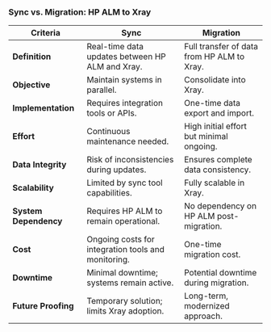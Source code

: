 
### Sync vs. Migration: HP ALM to Xray

| **Criteria**              | **Sync**                                                 | **Migration**                                             |
|----------------------------|---------------------------------------------------------|----------------------------------------------------------|
| **Definition**             | Real-time data updates between HP ALM and Xray.         | Full transfer of data from HP ALM to Xray.               |
| **Objective**              | Maintain systems in parallel.                           | Consolidate into Xray.                                   |
| **Implementation**         | Requires integration tools or APIs.                     | One-time data export and import.                         |
| **Effort**                 | Continuous maintenance needed.                          | High initial effort but minimal ongoing.                 |
| **Data Integrity**         | Risk of inconsistencies during updates.                 | Ensures complete data consistency.                       |
| **Scalability**            | Limited by sync tool capabilities.                      | Fully scalable in Xray.                                  |
| **System Dependency**      | Requires HP ALM to remain operational.                  | No dependency on HP ALM post-migration.                  |
| **Cost**                   | Ongoing costs for integration tools and monitoring.     | One-time migration cost.                                 |
| **Downtime**               | Minimal downtime; systems remain active.                | Potential downtime during migration.                     |
| **Future Proofing**        | Temporary solution; limits Xray adoption.               | Long-term, modernized approach.                          |
